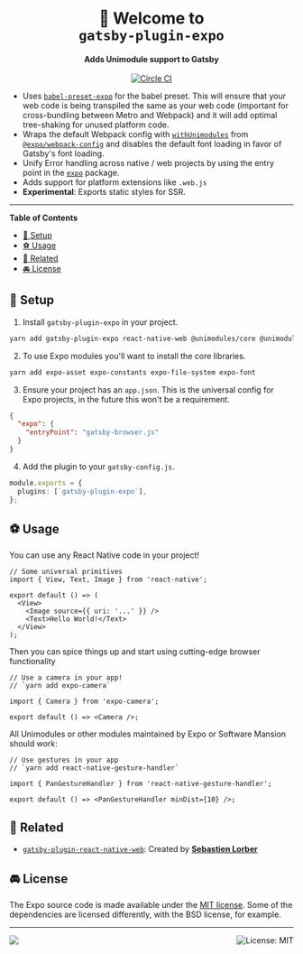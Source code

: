 <!-- Title -->
<h1 align="center">
👋 Welcome to <br><code>gatsby-plugin-expo</code>
</h1>

<!-- Header -->

<p align="center">
    <b>Adds Unimodule support to Gatsby</b>
    <br/>
    <br/>
    <a aria-label="Circle CI" href="https://circleci.com/gh/expo/expo/tree/master">
        <img alt="Circle CI" src="https://flat.badgen.net/circleci/github/expo/expo?label=Circle%20CI&labelColor=555555&icon=circleci">
    </a>
</p>

- Uses [`babel-preset-expo`](https://github.com/expo/expo/tree/master/packages/babel-preset-expo#readme) for the babel preset. This will ensure that your web code is being transpiled the same as your web code (important for cross-bundling between Metro and Webpack) and it will add optimal tree-shaking for unused platform code.
- Wraps the default Webpack config with [`withUnimodules`](https://github.com/expo/expo-cli/blob/master/packages/webpack-config/withUnimodules.js) from [`@expo/webpack-config`](https://github.com/expo/expo-cli/tree/master/packages/webpack-config) and disables the default font loading in favor of Gatsby's font loading.
- Unify Error handling across native / web projects by using the entry point in the [`expo`](https://github.com/expo/expo/tree/master/packages/expo) package.
- Adds support for platform extensions like `.web.js`
- **Experimental**: Exports static styles for SSR.

---

**Table of Contents**

- [🏁 Setup](#🏁-setup)
- [⚽️ Usage](#⚽️-usage)
- [🤝 Related](#🤝-related)
- [🚘 License](#🚘-license)

<!-- Body -->

## 🏁 Setup

1. Install `gatsby-plugin-expo` in your project.

```sh
yarn add gatsby-plugin-expo react-native-web @unimodules/core @unimodules/react-native-adapter expo
```

2. To use Expo modules you'll want to install the core libraries.

```sh
yarn add expo-asset expo-constants expo-file-system expo-font
```

3. Ensure your project has an `app.json`. This is the universal config for Expo projects, in the future this won't be a requirement.

```json
{
  "expo": {
    "entryPoint": "gatsby-browser.js"
  }
}
```

4. Add the plugin to your `gatsby-config.js`.

```ts
module.exports = {
  plugins: [`gatsby-plugin-expo`],
};
```

## ⚽️ Usage

You can use any React Native code in your project!

```tsx
// Some universal primitives
import { View, Text, Image } from 'react-native';

export default () => (
  <View>
    <Image source={{ uri: '...' }} />
    <Text>Hello World!</Text>
  </View>
);
```

Then you can spice things up and start using cutting-edge browser functionality

```tsx
// Use a camera in your app!
// `yarn add expo-camera`

import { Camera } from 'expo-camera';

export default () => <Camera />;
```

All Unimodules or other modules maintained by Expo or Software Mansion should work:

```tsx
// Use gestures in your app
// `yarn add react-native-gesture-handler`

import { PanGestureHandler } from 'react-native-gesture-handler';

export default () => <PanGestureHandler minDist={10} />;
```

## 🤝 Related

- [`gatsby-plugin-react-native-web`](https://github.com/slorber/gatsby-plugin-react-native-web): Created by [**Sebastien Lorber**](https://sebastienlorber.com)

## 🚘 License

The Expo source code is made available under the [MIT license](LICENSE). Some of the dependencies are licensed differently, with the BSD license, for example.

<!-- Footer -->

---

<p>
    <a aria-label="sponsored by expo" href="http://expo.io">
        <img src="https://img.shields.io/badge/SPONSORED%20BY%20EXPO-4630EB.svg?style=for-the-badge" target="_blank" />
    </a>
    <a aria-label="gatsby-plugin-expo is free to use" href="../../LICENSE" target="_blank">
        <img align="right" alt="License: MIT" src="https://img.shields.io/badge/License-MIT-success.svg?style=for-the-badge&color=33CC12" target="_blank" />
    </a>
</p>
